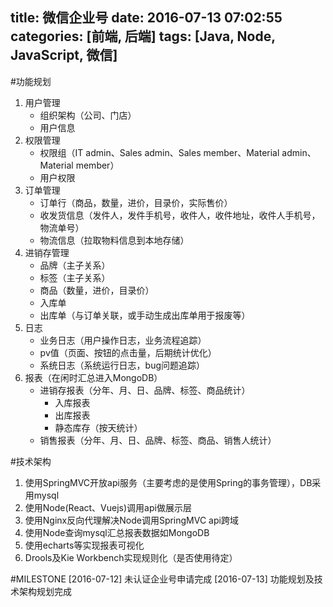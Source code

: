 title: 微信企业号
date: 2016-07-13 07:02:55
categories: [前端, 后端]
tags: [Java, Node, JavaScript, 微信]
---

#功能规划
1. 用户管理
    - 组织架构（公司、门店）
    - 用户信息
2. 权限管理
    - 权限组（IT admin、Sales admin、Sales member、Material admin、Material member）
    - 用户权限
3. 订单管理
    - 订单行（商品，数量，进价，目录价，实际售价）
    - 收发货信息（发件人，发件手机号，收件人，收件地址，收件人手机号，物流单号）
    - 物流信息（拉取物料信息到本地存储）
4. 进销存管理
    - 品牌（主子关系）
    - 标签（主子关系）
    - 商品（数量，进价，目录价）
    - 入库单
    - 出库单（与订单关联，或手动生成出库单用于报废等）
5. 日志
    - 业务日志（用户操作日志，业务流程追踪）
    - pv值（页面、按钮的点击量，后期统计优化）
    - 系统日志（系统运行日志，bug问题追踪）
6.  报表（在闲时汇总进入MongoDB）
    - 进销存报表（分年、月、日、品牌、标签、商品统计）
        - 入库报表
        - 出库报表
        - 静态库存（按天统计）
    - 销售报表（分年、月、日、品牌、标签、商品、销售人统计）


#技术架构
1.  使用SpringMVC开放api服务（主要考虑的是使用Spring的事务管理），DB采用mysql
2.  使用Node(React、Vuejs)调用api做展示层
3.  使用Nginx反向代理解决Node调用SpringMVC api跨域
4.  使用Node查询mysql汇总报表数据如MongoDB
5.  使用echarts等实现报表可视化
6.  Drools及Kie Workbench实现规则化（是否使用待定）


#MILESTONE
[2016-07-12] 未认证企业号申请完成
[2016-07-13] 功能规划及技术架构规划完成